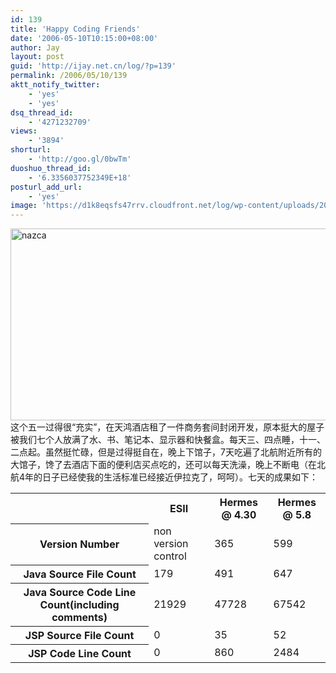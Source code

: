 ```yaml
---
id: 139
title: 'Happy Coding Friends'
date: '2006-05-10T10:15:00+08:00'
author: Jay
layout: post
guid: 'http://ijay.net.cn/log/?p=139'
permalink: /2006/05/10/139
aktt_notify_twitter:
    - 'yes'
    - 'yes'
dsq_thread_id:
    - '4271232709'
views:
    - '3894'
shorturl:
    - 'http://goo.gl/0bwTm'
duoshuo_thread_id:
    - '6.3356037752349E+18'
posturl_add_url:
    - 'yes'
image: 'https://d1k8eqsfs47rrv.cloudfront.net/log/wp-content/uploads/2006/05/nazca.jpg'
---
```


<a href="http://www.jayxu.com/log/wp-content/uploads/2006/05/nazca.jpg"><img src="http://www.jayxu.com/log/wp-content/uploads/2006/05/nazca-600x307.jpg" alt="nazca" width="600" height="307" class="alignnone size-medium wp-image-15017" /></a>
这个五一过得很“充实”，在天鸿酒店租了一件商务套间封闭开发，原本挺大的屋子被我们七个人放满了水、书、笔记本、显示器和快餐盒。每天三、四点睡，十一、二点起。虽然挺忙碌，但是过得挺自在，晚上下馆子，7天吃遍了北航附近所有的大馆子，馋了去酒店下面的便利店买点吃的，还可以每天洗澡，晚上不断电（在北航4年的日子已经使我的生活标准已经接近伊拉克了，呵呵）。七天的成果如下：
<table>
<tbody>
<tr>
<th></th>
<th>ESII</th>
<th>Hermes @ 4.30</th>
<th>Hermes @ 5.8</th>
</tr>
<tr>
<th>Version  Number</th>
<td>non version control</td>
<td>365</td>
<td>599</td>
</tr>
<tr>
<th>Java Source  File Count</th>
<td>179</td>
<td>491</td>
<td>647</td>
</tr>
<tr>
<th>Java Source  Code Line Count(including comments)</th>
<td>21929</td>
<td>47728</td>
<td>67542</td>
</tr>
<tr>
<th>JSP Source  File Count</th>
<td>0</td>
<td>35</td>
<td>52</td>
</tr>
<tr>
<th>JSP Code Line  Count</th>
<td>0</td>
<td>860</td>
<td>2484</td>
</tr>
</tbody>
</table>